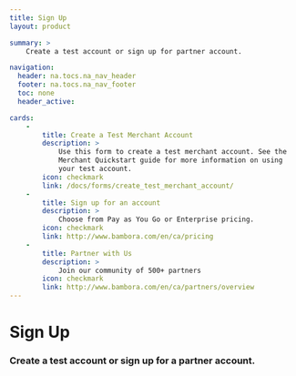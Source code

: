 ```yaml
---
title: Sign Up
layout: product

summary: >
    Create a test account or sign up for partner account. 

navigation:
  header: na.tocs.na_nav_header
  footer: na.tocs.na_nav_footer
  toc: none
  header_active: 

cards:
    -
        title: Create a Test Merchant Account
        description: >
            Use this form to create a test merchant account. See the 
            Merchant Quickstart guide for more information on using 
            your test account.
        icon: checkmark
        link: /docs/forms/create_test_merchant_account/
    -
        title: Sign up for an account
        description: >
            Choose from Pay as You Go or Enterprise pricing.
        icon: checkmark
        link: http://www.bambora.com/en/ca/pricing
    -
        title: Partner with Us
        description: >
            Join our community of 500+ partners
        icon: checkmark
        link: http://www.bambora.com/en/ca/partners/overview
---
```


# Sign Up

### Create a test account or sign up for a partner account.
